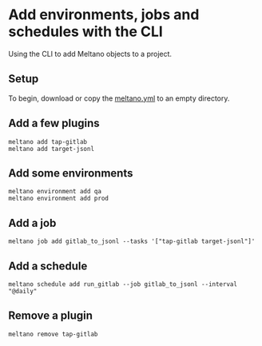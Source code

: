 # Add environments, jobs and schedules with the CLI

Using the CLI to add Meltano objects to a project.

## Setup

To begin, download or copy the [meltano.yml](/integration/example-library/meltano-objects/meltano.yml) to an empty directory.

## Add a few plugins

```shell
meltano add tap-gitlab
meltano add target-jsonl
```

## Add some environments

```shell
meltano environment add qa
meltano environment add prod
```

## Add a job

```shell
meltano job add gitlab_to_jsonl --tasks '["tap-gitlab target-jsonl"]'
```

## Add a schedule

```shell
meltano schedule add run_gitlab --job gitlab_to_jsonl --interval "@daily"
```

## Remove a plugin

```shell
meltano remove tap-gitlab
```
